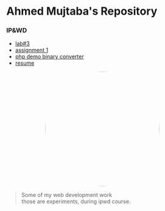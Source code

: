 # Ahmed Mujtaba's Repository
### IP&amp;WD
* [lab#3](ipwd/lab3.html)
* [assignment 1](ipwd/login.html)
* [php demo binary converter](http://34.72.223.141/index.php)
* [resume](http://35.225.81.225/)
<img style="margin-left:auto; margin-right:auto; display:block;border-radius:50%;" src="https://i1.wp.com/www.stugon.com/wp-content/uploads/2013/12/Exotic-Car-Wallpapers-HD-Edition-stugon.com-8.jpg" width="300px">

> Some of my web development work<br>
> those are experiments, during ipwd course.
